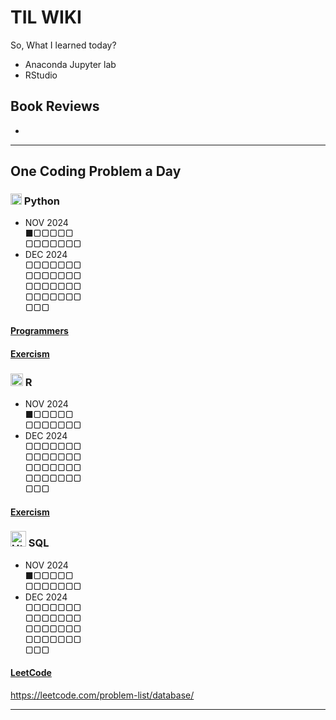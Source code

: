 # TIL WIKI
So, What I learned today?

* Anaconda Jupyter lab
* RStudio


## Book Reviews
*


---------------------
## One Coding Problem a Day
### <img alt="Html" src="https://simpleicons.org/icons/python.svg" width="18"> Python
* NOV 2024  
  ■▢▢▢▢▢  
  ▢▢▢▢▢▢▢  
* DEC 2024  
  ▢▢▢▢▢▢▢  
  ▢▢▢▢▢▢▢  
  ▢▢▢▢▢▢▢  
  ▢▢▢▢▢▢▢  
  ▢▢▢  
#### [Programmers](https://github.com/yulimy0113/TIL)
#### [Exercism](https://github.com/yulimy0113/TIL/tree/main/Python/Exercism)



### <img alt="Html" src="https://simpleicons.org/icons/r.svg" width="20"> R
* NOV 2024  
  ■▢▢▢▢▢  
  ▢▢▢▢▢▢▢  
* DEC 2024  
  ▢▢▢▢▢▢▢  
  ▢▢▢▢▢▢▢  
  ▢▢▢▢▢▢▢  
  ▢▢▢▢▢▢▢  
  ▢▢▢  
#### [Exercism](https://github.com/yulimy0113/TIL/tree/main/R/Exercism)



### <img alt="Html" src="https://simpleicons.org/icons/mysql.svg" width="25"> SQL
* NOV 2024  
  ■▢▢▢▢▢  
  ▢▢▢▢▢▢▢  
* DEC 2024  
  ▢▢▢▢▢▢▢  
  ▢▢▢▢▢▢▢  
  ▢▢▢▢▢▢▢  
  ▢▢▢▢▢▢▢  
  ▢▢▢  
#### [LeetCode](https://github.com/yulimy0113/TIL/tree/main/SQL/Leetcode)
https://leetcode.com/problem-list/database/

---------------------
